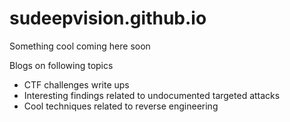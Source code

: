 # sudeepvision.github.io

Something cool coming here soon

Blogs on following topics

- CTF challenges write ups
- Interesting findings related to undocumented targeted attacks
- Cool techniques related to reverse engineering
